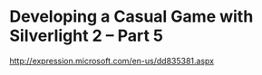 <!--
id: 184797996
link: http://kevinisom.info/post/184797996/developing-a-casual-game-with-silverlight-2-part-5
slug: developing-a-casual-game-with-silverlight-2-part-5
date: Fri Sep 11 2009 10:12:08 GMT+1200 (NZST)
raw: {"blog_name":"kevinisom","id":184797996,"post_url":"http://kevinisom.info/post/184797996/developing-a-casual-game-with-silverlight-2-part-5","slug":"developing-a-casual-game-with-silverlight-2-part-5","type":"link","date":"2009-09-10 22:12:08 GMT","timestamp":1252620728,"state":"published","format":"html","reblog_key":"bX09s7Yy","tags":[],"short_url":"http://tmblr.co/Zw68YyB0yii","highlighted":[],"feed_item":"http://expression.microsoft.com/en-us/dd835381.aspx","from_feed_id":"650234","note_count":0,"title":"Developing a Casual Game with Silverlight 2 – Part 5","url":"http://expression.microsoft.com/en-us/dd835381.aspx","description":""}
publish: 2009-09-011
tags: 
title: Developing a Casual Game with Silverlight 2 – Part 5
-->


Developing a Casual Game with Silverlight 2 – Part 5
====================================================

<http://expression.microsoft.com/en-us/dd835381.aspx>

